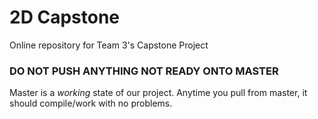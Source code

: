 # 2D Capstone

Online repository for Team 3's Capstone Project

### DO NOT PUSH ANYTHING NOT READY ONTO MASTER
Master is a *working* state of our project. Anytime you pull from master, it should compile/work with no problems. 